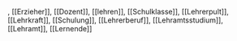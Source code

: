 , [[Erzieher]], [[Dozent]], [[lehren]], [[Schulklasse]], [[Lehrerpult]], [[Lehrkraft]], [[Schulung]], [[Lehrerberuf]], [[Lehramtsstudium]], [[Lehramt]], [[Lernende]]